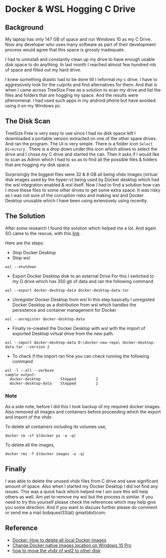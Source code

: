 # Docker & WSL Hogging C Drive

## Background

My laptop has only 147 GB of space and run Windows 10  as my C Drive. Now any developer who uses many software as part of their development process would agree that this space is grossly inadequate. 

I had to uninstall and constantly clean up my drive to have enough usable disk space to do anything. In last month I reached almost few hundred mb of space and filled out my hard drive. 

I knew something drastic had to be done till I reformat my c drive. I have to aggressively look for the culprits and find alternatives for them. And that is when I  came across TreeSize Free as a solution to scan my drive and list the files and folders that are hogging my space. And the results were phenomenal. I had used such apps in my android phone but have avoided using it on my Windows pc. 

## The Disk Scan

TreeSize Free is very easy to use since I had no disk space left I downloaded a portable version extracted on one of the other spare drives. And ran the program. The UI is very simple. There is a folder icon ``Select Directory`` . There is a drop down under this icon which allows to select the drive and I chose my C drive and started the can. Then it asks if I would like to scan as Admin which I had to so as to find all the possible files & folders that are hogging my disk space. 

Surprisingly the biggest files were 32 & 8 GB all being vhdx images (virtual disk images used by the hyper-v) being used by Docker desktop which had the wsl integration enabled & wsl itself. Now I had to find a solution how can I move these files to some other drives to get some extra space. It was risky as I was not sure of the corruption risks and making wsl and Docker Desktop unusable which I have been using extensively using recently.

## The Solution

After some research I found the solution which helped me a lot. And again SO came to the rescue, with this [link](https://stackoverflow.com/questions/40465979/change-docker-native-images-location-on-windows-10-pro) .

Here are the steps:
- Stop Docker Desktop
-  Stop wsl
 ```
wsl --shutdown
```

- Export Docker Desktop disk to an external Drive
For this I switched to my D drive which has 350 gb of data and ran the following command
```
wsl --export docker-desktop-data docker-desktop-data.tar
```

- Unregister Docker Desktop from wsl
In this step basically I unregisted Docker Desktop as a distribution from wsl which handles the persistence and container management for Docker
```
wsl --unregister docker-desktop-data
```
- Finally re-created the Docker Desktop with wsl with the import of  exported Desktop virtual drive from the new  path. 

```
wsl --import docker-desktop-data D:\docker-new-repo\ docker-desktop-data.tar --version 2
```
- To check if the import ran fine you can check running the following command
```
wsl -l --all --verbose
sample output:
  docker-desktop         Stopped         2
  docker-desktop-data    Stopped         2
```
### Note
As a side note, before I did this I took backup of my required docker images. Also  removed all images and containers before proceeding which the export and import of the vhdx

To delete all containers including its volumes use,

```
docker rm -vf $(docker ps -a -q)
```

To delete all the images,

```
docker rmi -f $(docker images -a -q)
```

## Finally

I was able to delete the unused vhdx files from C drive and save significant amount of space. Also when I started my Docker Desktop I did not find any issues. This was a quick hack which helped me I am sure this will help others as well. Am yet to remove my wsl but the process is similar. If you need to try this yourself please check the references which may help give you some direction. And if you want to discuss further please do comment or send me a mail bobquest33(at) gmail(dot)com.

## Reference
- [Docker: How to delete all local Docker images](https://stackoverflow.com/questions/44785585/docker-how-to-delete-all-local-docker-images)
- [Change Docker native images location on Windows 10 Pro](https://stackoverflow.com/questions/40465979/change-docker-native-images-location-on-windows-10-pro)
- [how to move the vhdx of wsl2 to other disk](https://github.com/MicrosoftDocs/WSL/issues/412)
